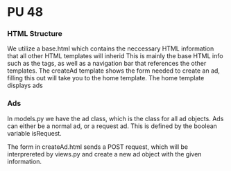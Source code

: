 # PU 48

### HTML Structure
We utilize a base.html which contains the neccessary HTML information that all other HTML templates will inherid
This is mainly the base HTML info such as the <html> tags, as well as a navigation bar that references the other templates.
The createAd template shows the form needed to create an ad, filling this out will take you to the home template.
The home template displays ads

### Ads
In models.py we have the ad class, which is the class for all ad objects.
Ads can either be a normal ad, or a request ad. This is defined by the boolean variable isRequest.

The form in createAd.html sends a POST request, which will be interprereted by views.py and create a new ad object with the given information.